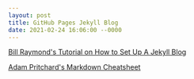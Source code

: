 ```yaml
---
layout: post
title: GitHub Pages Jekyll Blog
date: 2021-02-24 16:06:00 --0000
---
```


[Bill Raymond's Tutorial on How to Set Up A Jekyll Blog](https://www.youtube.com/watch?v=EmSrQCDsMv4)

[Adam Pritchard's Markdown Cheatsheet](https://github.com/adam-p/markdown-here/wiki/Markdown-Cheatsheet)

